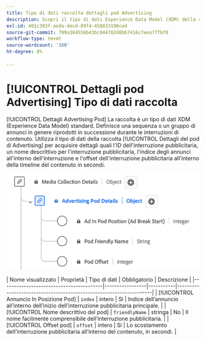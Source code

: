 ```yaml
---
title: Tipo di dati raccolta dettagli pod Advertising
description: Scopri il tipo di dati Experience Data Model (XDM) della raccolta dei dettagli del pod di Advertising.
exl-id: 401c393f-aeda-4ecd-89f4-458833190ced
source-git-commit: 799a384556b43bc844782d8b67416c7eea77fbf0
workflow-type: tm+mt
source-wordcount: '160'
ht-degree: 8%

---
```


# [!UICONTROL Dettagli pod Advertising] Tipo di dati raccolta

[!UICONTROL Dettagli Advertising Pod] La raccolta è un tipo di dati XDM (Experience Data Model) standard. Definisce una sequenza o un gruppo di annunci in genere riprodotti in successione durante le interruzioni di contenuto. Utilizza il tipo di dati della raccolta [!UICONTROL Dettagli del pod di Advertising] per acquisire dettagli quali l&#39;ID dell&#39;interruzione pubblicitaria, un nome descrittivo per l&#39;interruzione pubblicitaria, l&#39;indice degli annunci all&#39;interno dell&#39;interruzione e l&#39;offset dell&#39;interruzione pubblicitaria all&#39;interno della timeline del contenuto in secondi.

![Diagramma del tipo di dati Raccolta informazioni dettagli pod di Advertising.](../images/data-types/advertising-pod-details-collection.png)

| Nome visualizzato | Proprietà | Tipo di dati | Obbligatorio | Descrizione |
|-----------------------------------------|-----------------|-----------|--------------------------------------------------------------------|
| [!UICONTROL Annuncio In Posizione Pod] | `index` | intero | Sì | Indice dell’annuncio all’interno dell’inizio dell’interruzione pubblicitaria principale. |
| [!UICONTROL Nome descrittivo del pod] | `friendlyName` | stringa | No | Il nome facilmente comprensibile dell’interruzione pubblicitaria. |
| [!UICONTROL Offset pod] | `offset` | intero | Sì | Lo scostamento dell’interruzione pubblicitaria all’interno del contenuto, in secondi. |

